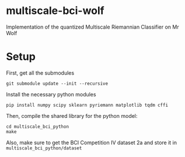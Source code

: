 # multiscale-bci-wolf

Implementation of the quantized Multiscale Riemannian Classifier on Mr Wolf

# Setup

First, get all the submodules

```
git submodule update --init --recursive
```

Install the necessary python modules

```
pip install numpy scipy sklearn pyriemann matplotlib tqdm cffi
```

Then, compile the shared library for the python model:

```
cd multiscale_bci_python
make
```

Also, make sure to get the BCI Competition IV dataset 2a and store it in `multiscale_bci_python/dataset`
